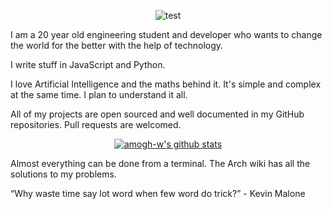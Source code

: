 <div align="center">

![test](https://media1.tenor.com/images/650843414c5eb8e2b0d36daf1c825a41/tenor.gif?itemid=14550685)

</div>

I am a 20 year old engineering student and developer who wants to change the world for the better with the help of technology.

I write stuff in JavaScript and Python.

I love Artificial Intelligence and the maths behind it. It's simple and complex at the same time. I plan to understand it all.

All of my projects are open sourced and well documented in my GitHub repositories. Pull requests are welcomed.

<div align="center">

[![amogh-w's github stats](https://github-readme-stats.vercel.app/api?username=amogh-w&count_private=true&show_icons=true&theme=synthwave)](https://www.youtube.com/watch?v=cNplZrRSjeI)

</div>

Almost everything can be done from a terminal. The Arch wiki has all the solutions to my problems.

“Why waste time say lot word when few word do trick?” - Kevin Malone
